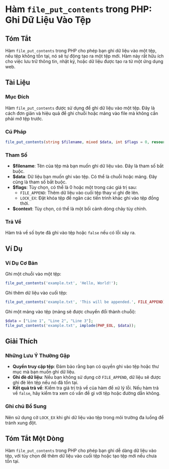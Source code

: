 <!--
Meta Description: # Hàm `file_put_contents` trong PHP: Ghi Dữ Liệu Vào Tệp ## Tóm Tắt Hàm `file_put_contents` trong PHP cho phép bạn ghi dữ liệu vào một tệp, nếu tệp kh...
Meta Keywords: tệp, ghi, vào, liệu, một
-->

# Hàm `file_put_contents` trong PHP: Ghi Dữ Liệu Vào Tệp

## Tóm Tắt
Hàm `file_put_contents` trong PHP cho phép bạn ghi dữ liệu vào một tệp, nếu tệp không tồn tại, nó sẽ tự động tạo ra một tệp mới. Hàm này rất hữu ích cho việc lưu trữ thông tin, nhật ký, hoặc dữ liệu được tạo ra từ một ứng dụng web.

## Tài Liệu
### Mục Đích
Hàm `file_put_contents` được sử dụng để ghi dữ liệu vào một tệp. Đây là cách đơn giản và hiệu quả để ghi chuỗi hoặc mảng vào file mà không cần phải mở tệp trước.

### Cú Pháp
```php
file_put_contents(string $filename, mixed $data, int $flags = 0, resource $context = null): int|false
```

### Tham Số
- **$filename**: Tên của tệp mà bạn muốn ghi dữ liệu vào. Đây là tham số bắt buộc.
- **$data**: Dữ liệu bạn muốn ghi vào tệp. Có thể là chuỗi hoặc mảng. Đây cũng là tham số bắt buộc.
- **$flags**: Tùy chọn, có thể là 0 hoặc một trong các giá trị sau:
  - `FILE_APPEND`: Thêm dữ liệu vào cuối tệp thay vì ghi đè lên.
  - `LOCK_EX`: Đặt khóa tệp để ngăn các tiến trình khác ghi vào tệp đồng thời.
- **$context**: Tùy chọn, có thể là một bối cảnh dòng chảy tùy chỉnh.

### Trả Về
Hàm trả về số byte đã ghi vào tệp hoặc `false` nếu có lỗi xảy ra.

## Ví Dụ
### Ví Dụ Cơ Bản
Ghi một chuỗi vào một tệp:
```php
file_put_contents('example.txt', 'Hello, World!');
```

Ghi thêm dữ liệu vào cuối tệp:
```php
file_put_contents('example.txt', 'This will be appended.', FILE_APPEND);
```

Ghi một mảng vào tệp (mảng sẽ được chuyển đổi thành chuỗi):
```php
$data = ["Line 1", "Line 2", "Line 3"];
file_put_contents('example.txt', implode(PHP_EOL, $data));
```

## Giải Thích
### Những Lưu Ý Thường Gặp
- **Quyền truy cập tệp**: Đảm bảo rằng bạn có quyền ghi vào tệp hoặc thư mục mà bạn muốn ghi dữ liệu.
- **Ghi đè dữ liệu**: Nếu bạn không sử dụng cờ `FILE_APPEND`, dữ liệu sẽ được ghi đè lên tệp nếu nó đã tồn tại.
- **Kết quả trả về**: Kiểm tra giá trị trả về của hàm để xử lý lỗi. Nếu hàm trả về `false`, hãy kiểm tra xem có vấn đề gì với tệp hoặc đường dẫn không.

### Ghi chú Bổ Sung
Nên sử dụng cờ `LOCK_EX` khi ghi dữ liệu vào tệp trong môi trường đa luồng để tránh xung đột.

## Tóm Tắt Một Dòng
Hàm `file_put_contents` trong PHP cho phép bạn ghi dễ dàng dữ liệu vào tệp, với tùy chọn để thêm dữ liệu vào cuối tệp hoặc tạo tệp mới nếu chưa tồn tại.